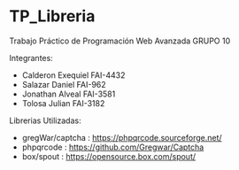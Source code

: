 # TP_Libreria

Trabajo Práctico de Programación Web Avanzada GRUPO  10

Integrantes: 
* Calderon Exequiel FAI-4432
* Salazar Daniel FAI-962
* Jonathan Alveal FAI-3581
* Tolosa Julian FAI-3182

Librerias Utilizadas:
* gregWar/captcha : https://phpqrcode.sourceforge.net/
* phpqrcode : https://github.com/Gregwar/Captcha
* box/spout : https://opensource.box.com/spout/
